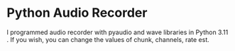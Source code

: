 # Python Audio Recorder
 I programmed audio recorder with pyaudio and wave libraries in Python 3.11 . If you wish, you can change the values of chunk, channels, rate est.
